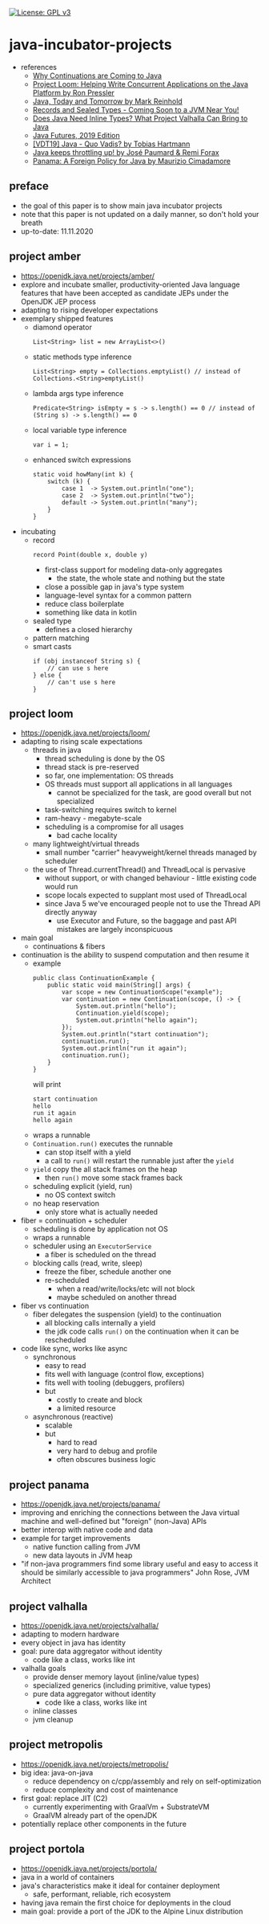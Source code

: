 [![License: GPL v3](https://img.shields.io/badge/License-GPLv3-blue.svg)](https://www.gnu.org/licenses/gpl-3.0)

# java-incubator-projects
* references
    * [Why Continuations are Coming to Java](https://www.youtube.com/watch?v=9vupFNsND6o)
    * [Project Loom: Helping Write Concurrent Applications on the Java Platform by Ron Pressler](https://www.youtube.com/watch?v=lIq-x_iI-kc)
    * [Java, Today and Tomorrow by Mark Reinhold](https://www.youtube.com/watch?v=Csc2JRs6470)
    * [Records and Sealed Types - Coming Soon to a JVM Near You!](https://www.youtube.com/watch?v=DfNnlWqjXiI)
    * [Does Java Need Inline Types? What Project Valhalla Can Bring to Java](https://www.youtube.com/watch?v=jGjWs2xpZrY)
    * [Java Futures, 2019 Edition](https://www.youtube.com/watch?v=hryQIIasGY4)
    * [[VDT19] Java - Quo Vadis? by Tobias Hartmann](https://www.youtube.com/watch?v=149Q1Xbud2I)
    * [Java keeps throttling up! by José Paumard & Remi Forax](https://www.youtube.com/watch?v=Y-744emVGoo)
    * [Panama: A Foreign Policy for Java by Maurizio Cimadamore](https://www.youtube.com/watch?v=cfxBrYud9KM)

## preface
* the goal of this paper is to show main java incubator projects
* note that this paper is not updated on a daily manner, so don't hold your breath
* up-to-date: 11.11.2020

## project amber
* https://openjdk.java.net/projects/amber/
* explore and incubate smaller, productivity-oriented Java language features that have been 
accepted as candidate JEPs under the OpenJDK JEP process
* adapting to rising developer expectations
* exemplary shipped features
    * diamond operator
        ```
        List<String> list = new ArrayList<>()
        ```
    * static methods type inference
        ```
        List<String> empty = Collections.emptyList() // instead of Collections.<String>emptyList()
        ```
    * lambda args type inference
        ```
        Predicate<String> isEmpty = s -> s.length() == 0 // instead of (String s) -> s.length() == 0
        ```
    * local variable type inference
        ```
        var i = 1;
        ```
    * enhanced switch expressions
        ```
        static void howMany(int k) {
            switch (k) {
                case 1  -> System.out.println("one");
                case 2  -> System.out.println("two");
                default -> System.out.println("many");
            }
        }
        ```
* incubating
    * record
        ```
        record Point(double x, double y)
        ```
        * first-class support for modeling data-only aggregates
            * the state, the whole state and nothing but the state
        * close a possible gap in java's type system
        * language-level syntax for a common pattern
        * reduce class boilerplate
        * something like data in kotlin
    * sealed type
        * defines a closed hierarchy
    * pattern matching
    * smart casts
        ```
        if (obj instanceof String s) {
            // can use s here
        } else {
            // can't use s here
        }
        ```

## project loom
* https://openjdk.java.net/projects/loom/
* adapting to rising scale expectations
    * threads in java
        * thread scheduling is done by the OS
        * thread stack is pre-reserved
        * so far, one implementation: OS threads
        * OS threads must support all applications in all languages
            * cannot be specialized for the task, are good overall but not specialized
        * task-switching requires switch to kernel
        * ram-heavy - megabyte-scale
        * scheduling is a compromise for all usages
            * bad cache locality
    * many lightweight/virtual threads
        * small number "carrier" heavyweight/kernel threads managed by scheduler
    * the use of Thread.currentThread() and ThreadLocal is pervasive
        * without support, or with changed behaviour - little existing code would run
        * scope locals expected to supplant most used of ThreadLocal
        * since Java 5 we've encouraged people not to use the Thread API directly anyway
            * use Executor and Future, so the baggage and past API mistakes are largely inconspicuous
* main goal
    * continuations & fibers
* continuation is the ability to suspend computation and then resume it
    * example
        ```
        public class ContinuationExample {
            public static void main(String[] args) {
                var scope = new ContinuationScope("example");
                var continuation = new Continuation(scope, () -> {
                    System.out.println("hello");
                    Continuation.yield(scope);
                    System.out.println("hello again");
                });
                System.out.println("start continuation");
                continuation.run();
                System.out.println("run it again");
                continuation.run();
            }
        }
        ```
        will print
        ```
        start continuation
        hello
        run it again
        hello again
        ```
    * wraps a runnable
    * `Continuation.run()` executes the runnable
        * can stop itself with a yield
        * a call to `run()` will restart the runnable just after the `yield`
    * `yield` copy the all stack frames on the heap
        * then `run()` move some stack frames back
    * scheduling explicit (yield, run)
        * no OS context switch
    * no heap reservation
        * only store what is actually needed
* fiber = continuation + scheduler
    * scheduling is done by application not OS
    * wraps a runnable
    * scheduler using an `ExecutorService`
        * a fiber is scheduled on the thread
    * blocking calls (read, write, sleep)
        * freeze the fiber, schedule another one
        * re-scheduled
            * when a read/write/locks/etc will not block
            * maybe scheduled on another thread
* fiber vs continuation
    * fiber delegates the suspension (yield) to the continuation
        * all blocking calls internally a yield
        * the jdk code calls `run()` on the continuation when it can be rescheduled
* code like sync, works like async
    * synchronous
        * easy to read
        * fits well with language (control flow, exceptions)
        * fits well with tooling (debuggers, profilers)
        * but
            * costly to create and block
            * a limited resource
    * asynchronous (reactive)
        * scalable
        * but
            * hard to read
            * very hard to debug and profile
            * often obscures business logic

## project panama
* https://openjdk.java.net/projects/panama/
* improving and enriching the connections between the Java virtual machine and well-defined but 
"foreign" (non-Java) APIs
* better interop with native code and data
* example for target improvements
    * native function calling from JVM
    * new data layouts in JVM heap
* "if non-java programmers find some library useful and easy to access
it should be similarly accessible to java programmers" John Rose, JVM Architect

## project valhalla
* https://openjdk.java.net/projects/valhalla/
* adapting to modern hardware
* every object in java has identity
* goal: pure data aggregator without identity
    * code like a class, works like int
* valhalla goals
    * provide denser memory layout (inline/value types)
    * specialized generics (including primitive, value types)
    * pure data aggregator without identity
        * code like a class, works like int
    * inline classes
    * jvm cleanup

## project metropolis
* https://openjdk.java.net/projects/metropolis/
* big idea: java-on-java
    * reduce dependency on c/cpp/assembly and rely on self-optimization
    * reduce complexity and cost of maintenance
* first goal: replace JIT (C2)
    * currently experimenting with GraalVm + SubstrateVM
    * GraalVM already part of the openJDK
* potentially replace other components in the future

## project portola
* https://openjdk.java.net/projects/portola/
* java in a world of containers
* java's characteristics make it ideal for container deployment
    * safe, performant, reliable, rich ecosystem
* having java remain the first choice for deployments in the cloud
* main goal: provide a port of the JDK to the Alpine Linux distribution
